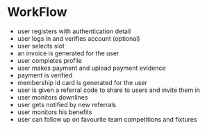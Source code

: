 # WorkFlow

+ user registers with authentication detail
+ user logs in and verifies account (optional)
+ user selects slot
+ an invoice is generated for the user
+ user completes profile
+ user makes payment and upload payment evidence
+ payment is verified
+ membership id card is generated for the user
+ user is given a referral code to share to users and invite them in
+ user monitors downlines
+ user gets notified by new referrals
+ user monitors his benefits
+ user can follow up on favourite team competitions and fixtures
